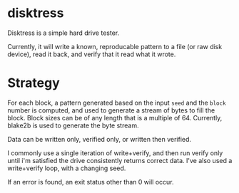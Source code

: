 # disktress

Disktress is a simple hard drive tester.

Currently, it will write a known, reproducable pattern to a file (or raw disk
device), read it back, and verify that it read what it wrote.

# Strategy

For each block, a pattern generated based on the input `seed` and the `block` number
is computed, and used to generate a stream of bytes to fill the block.  Block sizes
can be of any length that is a multiple of 64.  Currently, blake2b is used to generate
the byte stream.

Data can be written only, verified only, or written then verified.

I commonly use a single iteration of write+verify, and then run verify only until
i'm satisfied the drive consistently returns correct data. I've also used a
write+verify loop, with a changing seed.

If an error is found, an exit status other than 0 will occur.

